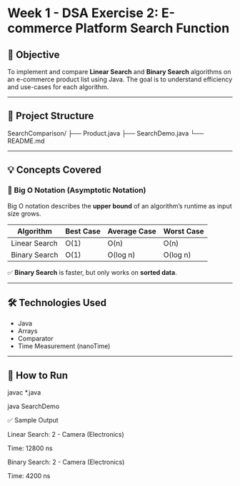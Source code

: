 # Week 1 - DSA Exercise 2: E-commerce Platform Search Function

## 🧠 Objective
To implement and compare **Linear Search** and **Binary Search** algorithms on an e-commerce product list using Java. The goal is to understand efficiency and use-cases for each algorithm.

---

## 📁 Project Structure

SearchComparison/
├── Product.java
├── SearchDemo.java
└── README.md


---

## 💡 Concepts Covered

### 📌 Big O Notation (Asymptotic Notation)
Big O notation describes the **upper bound** of an algorithm’s runtime as input size grows.

| Algorithm        | Best Case | Average Case | Worst Case |
|------------------|-----------|---------------|-------------|
| Linear Search    | O(1)      | O(n)         | O(n)        |
| Binary Search    | O(1)      | O(log n)     | O(log n)    |

✅ **Binary Search** is faster, but only works on **sorted data**.

---

## 🛠️ Technologies Used

- Java
- Arrays
- Comparator
- Time Measurement (nanoTime)

---

## 🧪 How to Run


javac *.java

java SearchDemo


✅ Sample Output

Linear Search: 2 - Camera (Electronics)

Time: 12800 ns

Binary Search: 2 - Camera (Electronics)

Time: 4200 ns